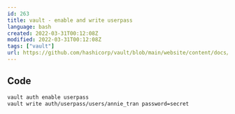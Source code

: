 ```yaml
---
id: 263
title: vault - enable and write userpass
language: bash
created: 2022-03-31T00:12:08Z
modified: 2022-03-31T00:12:08Z
tags: ["vault"]
url: https://github.com/hashicorp/vault/blob/main/website/content/docs/commands/auth/enable.mdx
---
```


## Code

```bash
vault auth enable userpass
vault write auth/userpass/users/annie_tran password=secret
```

<!-- end -->

